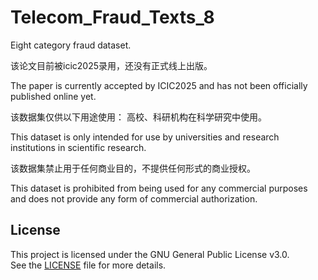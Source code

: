 # Telecom_Fraud_Texts_8
Eight category fraud dataset.

该论文目前被icic2025录用，还没有正式线上出版。

The paper is currently accepted by ICIC2025 and has not been officially published online yet.

该数据集仅供以下用途使用： 高校、科研机构在科学研究中使用。

This dataset is only intended for use by universities and research institutions in scientific research.

该数据集禁止用于任何商业目的，不提供任何形式的商业授权。

This dataset is prohibited from being used for any commercial purposes and does not provide any form of commercial authorization.

## License
This project is licensed under the GNU General Public License v3.0.  
See the [LICENSE](./LICENSE) file for more details.
